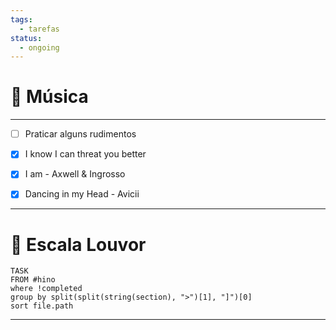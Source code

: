 ```yaml
---
tags:
  - tarefas
status:
  - ongoing
---
```

# 🎵 Música
---

- [ ] Praticar alguns rudimentos

- [x] I know I can threat you better
- [x] I am - Axwell & Ingrosso
- [x] Dancing in my Head - Avicii


---

# 🥁 Escala Louvor
```dataview
TASK 
FROM #hino
where !completed 
group by split(split(string(section), ">")[1], "]")[0]
sort file.path
```

---


